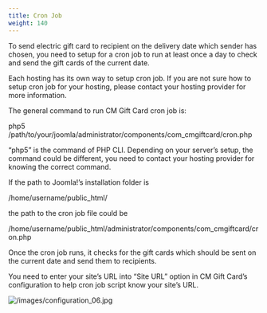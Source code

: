 ```yaml
---
title: Cron Job
weight: 140
---
```

To send electric gift card to recipient on the delivery date which sender has chosen, you need to setup for a cron job to run at least once a day to check and send the gift cards of the current date.

Each hosting has its own way to setup cron job. If you are not sure how to setup cron job for your hosting, please contact your hosting provider for more information.

The general command to run CM Gift Card cron job is:

php5 /path/to/your/joomla/administrator/components/com\_cmgiftcard/cron.php

“php5” is the command of PHP CLI. Depending on your server’s setup, the command could be different, you need to contact your hosting provider for knowing the correct command.

If the path to Joomla!’s installation folder is

/home/username/public\_html/

the path to the cron job file could be

/home/username/public\_html/administrator/components/com\_cmgiftcard/cron.php

Once the cron job runs, it checks for the gift cards which should be sent on the current date and send them to recipients.

You need to enter your site’s URL into “Site URL” option in CM Gift Card’s configuration to help cron job script know your site’s URL.

![/images/configuration_06.jpg](/images/configuration_06.jpg)
